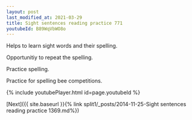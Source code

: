 ```yaml
---
layout: post
last_modified_at: 2021-03-29
title: Sight sentences reading practice 771
youtubeId: B89WqVbWO8o
---
```

 
 
Helps to learn sight words and their spelling.

Opportunitiy to repeat the spelling. 

Practice spelling. 
 
Practice for spelling bee competitions. 
 
{% include youtubePlayer.html id=page.youtubeId %}
 
 

[Next]({{ site.baseurl }}{% link  split1/_posts/2014-11-25-Sight sentences reading practice 1369.md%})
 
